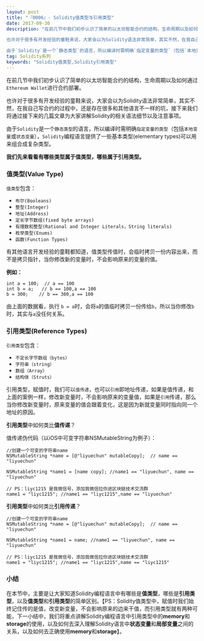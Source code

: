 ```yaml
---
layout: post
title: "『0006』- Solidity值类型与引用类型"
date: 2017-09-30
description: "在前几节中我们初步认识了简单的以太坊智能合约的结构，生命周期以及如何通过`Ethereum Wallet`进行合约部署。

也许对于很多有开发经验的童鞋来说，大家会以为Solidity语法非常简单，其实不然，在我自己写合约的过程中，还是存在很多和其他语言不一样的坑，接下来我们将通过接下来的几篇文章为大家讲解Solidity的相关语法细节以及注意事项。

由于`Solidity`是一个`静态类型`的语言，所以编译时需明确`指定变量的类型`（包括`本地变量`或`状态变量`），`Solidity`编程语言提供了一些基本类型(elementary types)可以用来组合成复杂类型。"
tag: Solidity系列
keywords: "Solidity值类型,Solidity引用类型"
---
```



在前几节中我们初步认识了简单的以太坊智能合约的结构，生命周期以及如何通过`Ethereum Wallet`进行合约部署。

也许对于很多有开发经验的童鞋来说，大家会以为Solidity语法非常简单，其实不然，在我自己写合约的过程中，还是存在很多和其他语言不一样的坑，接下来我们将通过接下来的几篇文章为大家讲解Solidity的相关语法细节以及注意事项。

由于`Solidity`是一个`静态类型`的语言，所以编译时需明确`指定变量的类型`（包括`本地变量`或`状态变量`），`Solidity`编程语言提供了一些基本类型(elementary types)可以用来组合成复杂类型。


**我们先来看看有哪些类型属于值类型，哪些属于引用类型。**

### 值类型(Value Type)

`值类型`包含：

- `布尔(Booleans)`
- `整型(Integer)`
- `地址(Address)`
- `定长字节数组(fixed byte arrays)`
- `有理数和整型(Rational and Integer Literals，String literals)`
- `枚举类型(Enums)`
- `函数(Function Types)`

有其他语言开发经验的童鞋都知道，值类型传值时，会临时拷贝一份内容出来，而不是拷贝指针，当你修改新的变量时，不会影响原来的变量的值。

**例如：**

```
int a = 100;  // a == 100
int b = a;   // b == 100,a == 100
b = 300;    // b == 300,a == 100
```

由上面的数据看，执行 `b = a`时，会将`a`的值临时拷贝一份传给`b`，所以当你修改`b`时，其实与`a`没任何关系。


### 引用类型(Reference Types)

`引用类型`包含：

- `不定长字节数组（bytes）`
- `字符串（string）`
- `数组（Array）`
- `结构体（Struts）`


引用类型，赋值时，我们可以`值传递`，也可以`引用`即地址传递，如果是值传递，和上面的案例一样，修改新变量时，不会影响原来的变量值，如果是`引用`传递，那么当你修改新变量时，原来变量的值会跟着变化，这是因为新就变量同时指向同一个地址的原因。


**引用类型**中如何类比**值传递**？

值传递伪代码（以iOS中可变字符串NSMutableString为例子）：

```
//创建一个可变的字符串name
NSMutableString *name = [@"liyuechun" mutableCopy];  // name == "liyuechun"

NSMutableString *name1 = [name copy]; //name1 == "liyuechun", name == "liyuechun"

// PS：liyc1215 是我微信号，添加我微信拉你进区块链技术交流群
name1 = "liyc1215"; //name1 == "liyc1215",name == "liyuechun"
```

**引用类型**中如何类比**引用传递**？

```
//创建一个可变的字符串name
NSMutableString *name = [@"liyuechun" mutableCopy];  // name == "liyuechun"

NSMutableString *name1 = name; //name1 == "liyuechun", name == "liyuechun"

// PS：liyc1215 是我微信号，添加我微信拉你进区块链技术交流群
name1 = "liyc1215"; //name1 == "liyc1215",name == "liyc1215"
```

### 小结

在本节中，主要是让大家知道Solidity编程语言中有哪些是**值类型**，哪些是**引用类型**，以及**值类型**和**引用类型**的简单区别。【PS：Solidity值类型中，赋值时我们始终记住传的是值，改变新变量，不会影响原来的边来干值，而引用类型就有两种可能，下一小结中，我们将重点讲解Solidity编程语言中引用类型中的**memory**和**storage**的使用，以及如何去深入理解Solidity语言中**状态变量**和**局部变量**之间的关系，以及如何去正确使用**memory**和**storage**】。




